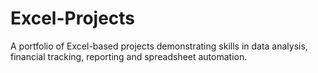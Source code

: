 # Excel-Projects
A portfolio of Excel-based projects demonstrating skills in data analysis, financial tracking, reporting and spreadsheet automation.
